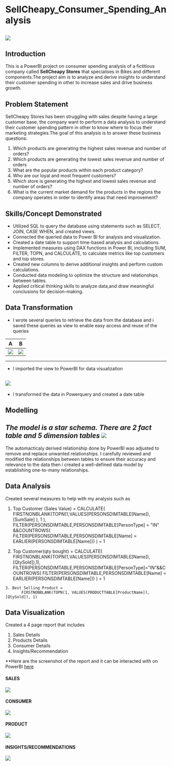 
# SellCheapy_Consumer_Spending_Analysis

![](SellCheapy_Bike&Retail.png)
---
## Introduction
This is a PowerBI project on consumer spending analysis of a fictitious company called **SellCheapy Stores** that specialises in Bikes and different components.The project aim is to analyze and derive insights to understand their customer spending in other to increase sales and drive business growth.


## Problem Statement
SellCheapy Stores has been struggling with sales despite having a large customer base, the company want to perform a data analysis to understand their customer spending pattern in other to know where to focus their marketing strategies.The goal of this analysis is to answer these business questions:
1. Which products are generating the highest sales revenue and number of orders?
2. Which products are generating the lowest sales revenue and number of orders
3. What are the popular products within each product category? 
4. Who are our loyal and most frequent customers?
5. Which store is generating the highest and lowest sales revenue and number of orders?
6. What is the current market demand for the products in the regions the company operates in order to identify areas that need improvement?


## Skills/Concept Demonstrated
- Utilized SQL to query the database using statements such as SELECT, JOIN, CASE WHEN, and created views.
- Connected the queried data to Power BI for analysis and visualization.
- Created a date table to support time-based analysis and calculations.
- Implemented measures using DAX functions in Power BI, including SUM, FILTER, TOPN, and CALCULATE, to calculate metrics like top customers and top stores.
- Created new columns to derive additional insights and perform custom calculations.
- Conducted data modeling to optimize the structure and relationships between tables.
- Applied critical thinking skills to analyze data,and draw meaningful conclusions for decision-making.



## Data Transformation
- I wrote several queries to retrieve the data from the database and i saved these queries as view to enable easy access and reuse of the queries

A                            |B
:--------------------------:|:------------------------:
![](Products_Table.png)     |   ![](Persons_Table.png)
---

- I imported the view to PowerBI for data visualization

![](Connecting_to_data.png)
---

- I transformed the data in Powerquery and created a date table



## Modelling
*The model is a star schema.*
*There are 2 fact table and 5 dimension tables*
![](Data_Modelling.png)
---
The automacticaly derived relationship done by PowerBI was adjusted to remove and replace unwanted relationships. I carefully reviewed and modified the relationships between tables to ensure their accuracy and relevance to the data then i created a well-defined data model by establishing one-to-many relationships.



## Data Analysis
Created several measures to help with my analysis such as 


   1. Top Customer (Sales Value) = 
          CALCULATE(
              FIRSTNONBLANK(TOPN(1,VALUES(PERSONSDIMTABLE[Name]),[SumSale] ), 1 ),
                 FILTER(PERSONSDIMTABLE,PERSONSDIMTABLE[PersonType] = "IN" &&COUNTROWS(
                     FILTER(PERSONSDIMTABLE,PERSONSDIMTABLE[Name] = EARLIER(PERSONSDIMTABLE[Name])) ) = 1
            
 
   2. Top Customer(qty bought) = 
          CALCULATE( 
               FIRSTNONBLANK(TOPN(1,VALUES(PERSONSDIMTABLE[Name]), [QtySold]),1),
                  FILTER(PERSONSDIMTABLE,PERSONSDIMTABLE[PersonType]="IN"&&COUNTROWS(
                    FILTER(PERSONSDIMTABLE,PERSONSDIMTABLE[Name] = EARLIER(PERSONSDIMTABLE[Name])) ) = 1
            
 
    3. Best Selling Product = 
           FIRSTNONBLANK(TOPN(1, VALUES(PRODUCTTABLE[ProductName]), [QtySold]), 1)
 
 
 
 ## Data Visualization
 Created a 4 page report that includes 
 1. Sales Details
 2. Products Details
 3. Consumer Details
 4. Insights/Recommendation

**Here are the screenshot of the report and it can be interacted with on PowerBI [here](https://app.powerbi.com/view?r=eyJrIjoiMGJiOTE5OGMtMjM0Mi00OGNkLWE3ZDAtY2Y2Y2JhZTg0NDA1IiwidCI6IjQ1YWMwYzZhLWQ0NzUtNDcxNS1hMmFhLTMwMDk2OGM1Y2U4MCIsImMiOjl9)

#### SALES 
![](Sales_Details.png)


#### CONSUMER 
![](Consumer_Details.png)


#### PRODUCT 
![](Products_Details.png)


#### INSIGHTS/RECOMMENDATIONS
![](Insights-Recommendation.png)









